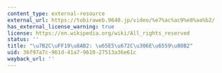 ```yaml
---
content_type: external-resource
external_url: https://tobiraweb.9640.jp/video/%e7%ac%ac9%e8%aa%b2/
has_external_license_warning: true
license: https://en.wikipedia.org/wiki/All_rights_reserved
status: ''
title: "\u7B2C\uFF19\u8AB2: \u65E5\u672C\u306E\u6559\u80B2"
uid: 36f97a7c-961d-41a7-9610-27513a36e61c
wayback_url: ''
---
```

